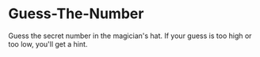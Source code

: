 # Guess-The-Number
Guess the secret number in the magician's hat. If your guess is too high or too low, you'll get a hint.
